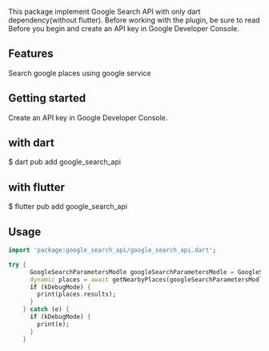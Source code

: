 This package implement Google Search API with only dart dependency(without flutter).
Before working with the plugin, be sure to read Before you begin and create an API key in Google Developer Console.

## Features
Search google places using google service

## Getting started
Create an API key in Google Developer Console.
## with dart
$ dart pub add google_search_api
## with flutter
$ flutter pub add google_search_api

## Usage
```dart
import 'package:google_search_api/google_search_api.dart';

try {
      GoogleSearchParametersModle googleSearchParametersModle = GoogleSearchParametersModle('cruise', '-33.8670522,151.1957362', 'GOOGLE_API_KEY', 1500, 'restaurant' );
      dynamic places = await getNearbyPlaces(googleSearchParametersModle);
      if (kDebugMode) {
        print(places.results);
      }
    } catch (e) {
      if (kDebugMode) {
        print(e);
      }
    }
```

